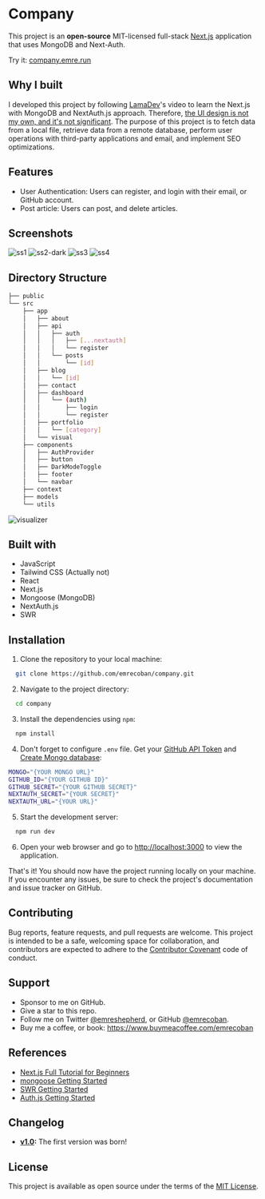 # Company

This project is an **open-source** MIT-licensed full-stack [Next.js](https://github.com/vercel/next.js) application that uses MongoDB and Next-Auth.

Try it: [company.emre.run](https://company.emre.run)

## Why I built

I developed this project by following [LamaDev](https://github.com/safak)'s video to learn the Next.js with MongoDB and NextAuth.js approach. Therefore, <ins>the UI design is not my own, and it's not significant</ins>. The purpose of this project is to fetch data from a local file, retrieve data from a remote database, perform user operations with third-party applications and email, and implement SEO optimizations.

## Features

- User Authentication: Users can register, and login with their email, or GitHub account.
- Post article: Users can post, and delete articles.

## Screenshots

![ss1](/github_assets/ss1.png)
![ss2-dark](/github_assets/ss2.png)
![ss3](/github_assets/ss3.png)
![ss4](/github_assets/ss4.png)

## Directory Structure

```bash
├── public
└── src
    ├── app
    │   ├── about
    │   ├── api
    │   │   ├── auth
    │   │   │   ├── [...nextauth]
    │   │   │   └── register
    │   │   └── posts
    │   │       └── [id]
    │   ├── blog
    │   │   └── [id]
    │   ├── contact
    │   ├── dashboard
    │   │   └── (auth)
    │   │       ├── login
    │   │       └── register
    │   ├── portfolio
    │   │   └── [category]
    │   └── visual
    ├── components
    │   ├── AuthProvider
    │   ├── button
    │   ├── DarkModeToggle
    │   ├── footer
    │   └── navbar
    ├── context
    ├── models
    └── utils
```

![visualizer](/github_assets/visualizer.png)

## Built with

- JavaScript
- Tailwind CSS (Actually not)
- React
- Next.js
- Mongoose (MongoDB)
- NextAuth.js
- SWR

## Installation

1. Clone the repository to your local machine:

```bash
  git clone https://github.com/emrecoban/company.git
```

2. Navigate to the project directory:

```bash
  cd company
```

3. Install the dependencies using `npm`:

```bash
  npm install
```

4. Don't forget to configure `.env` file. Get your [GitHub API Token](https://github.com/settings/developers) and [Create Mongo database](https://cloud.mongodb.com/):

```bash
MONGO="{YOUR MONGO URL}"
GITHUB_ID="{YOUR GITHUB ID}"
GITHUB_SECRET="{YOUR GITHUB SECRET}"
NEXTAUTH_SECRET="{YOUR SECRET}"
NEXTAUTH_URL="{YOUR URL}"
```

5. Start the development server:

```bash
  npm run dev
```

6. Open your web browser and go to [http://localhost:3000](http://localhost:3000) to view the application.

That's it! You should now have the project running locally on your machine. If you encounter any issues, be sure to check the project's documentation and issue tracker on GitHub.

## Contributing

Bug reports, feature requests, and pull requests are welcome. This project is intended to be a safe, welcoming space for collaboration, and contributors are expected to adhere to the [Contributor Covenant](https://www.contributor-covenant.org/) code of conduct.

## Support

- Sponsor to me on GitHub.
- Give a star to this repo.
- Follow me on Twitter [@emreshepherd](https://twitter.com/emreshepherd), or GitHub [@emrecoban](https://github.com/emrecoban).
- Buy me a coffee, or book: https://www.buymeacoffee.com/emrecoban

## References

- [Next.js Full Tutorial for Beginners](https://www.youtube.com/watch?v=VE8BkImUciY)
- [mongoose Getting Started](https://mongoosejs.com/docs/index.html)
- [SWR Getting Started](https://swr.vercel.app/docs/getting-started)
- [Auth.js Getting Started](https://authjs.dev/getting-started/introduction)

## Changelog

- **[v1.0](https://github.com/emrecoban/company/releases/tag/v1.0):** The first version was born!

## License

This project is available as open source under the terms of the [MIT License](https://github.com/emrecoban/company/blob/main/LICENSE).
